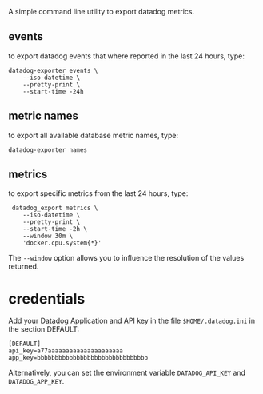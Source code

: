 A simple command line utility to export datadog metrics.

## events
to export datadog events that where reported in the last 24 hours, type:

```
datadog-exporter events \
    --iso-datetime \
    --pretty-print \
    --start-time -24h
```

## metric names
to export all available database metric names, type:

```
datadog-exporter names
```

## metrics
to export specific metrics from the last 24 hours, type:

```
 datadog_export metrics \
    --iso-datetime \
    --pretty-print \
    --start-time -2h \
    --window 30m \
    'docker.cpu.system{*}'     
```
The `--window` option allows you to influence the resolution of the values returned. 

# credentials
Add your Datadog Application and API key in the file `$HOME/.datadog.ini` in the
section DEFAULT:

	[DEFAULT]
	api_key=a77aaaaaaaaaaaaaaaaaaaaa
	app_key=bbbbbbbbbbbbbbbbbbbbbbbbbbbbbbb

Alternatively, you can set the environment variable `DATADOG_API_KEY`  and `DATADOG_APP_KEY`.
